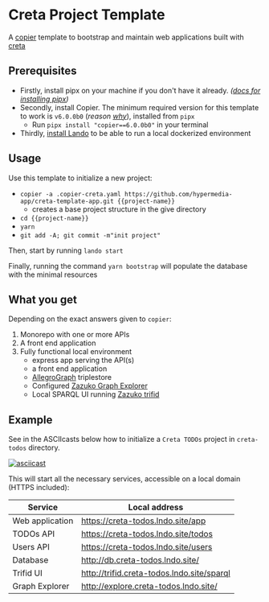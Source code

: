 # Creta Project Template

A [copier](https://github.com/copier-org/copier/#readme) template to bootstrap and maintain web applications built with [creta](https://creta.hypermedia.app/)

## Prerequisites

- Firstly, install pipx on your machine if you don't have it already. _([docs for installing pipx](https://github.com/pypa/pipx#install-pipx))_
- Secondly, install Copier. The minimum required version for this template to work is `v6.0.0b0` (_reason [why](https://github.com/copier-org/copier/discussions/639)_), installed from `pipx`
   - Run `pipx install "copier==6.0.0b0"` in your terminal
- Thirdly, [install Lando](https://github.com/lando/lando/releases) to be able to run a local dockerized environment

## Usage

Use this template to initialize a new project:

- `copier -a .copier-creta.yaml https://github.com/hypermedia-app/creta-template-app.git {{project-name}}`
   - creates a base project structure in the give directory
- `cd {{project-name}}`
- `yarn`
- `git add -A; git commit -m"init project"`

Then, start by running `lando start`

Finally, running the command `yarn bootstrap` will populate the database with the minimal resources

## What you get

Depending on the exact answers given to `copier`:

1. Monorepo with one or more APIs
2. A front end application
3. Fully functional local environment
   - express app serving the API(s)
   - a front end application
   - [AllegroGraph](https://allegrograph.com/) triplestore
   - Configured [Zazuko Graph Explorer](https://github.com/zazuko/graph-explorer)
   - Local SPARQL UI running [Zazuko trifid](https://zazuko.com/products/trifid/)

## Example

See in the ASCIIcasts below how to initialize a `Creta TODOs` project in `creta-todos` directory. 

[![asciicast](https://asciinema.org/a/RCToq4LcB6YhmKTpS2ILddvsg.svg)](https://asciinema.org/a/RCToq4LcB6YhmKTpS2ILddvsg)

This will start all the necessary services, accessible on a local domain (HTTPS included):

| Service | Local address |
| -- | -- |
| Web application | https://creta-todos.lndo.site/app |
| TODOs API | https://creta-todos.lndo.site/todos |
| Users API | https://creta-todos.lndo.site/users |
| Database | http://db.creta-todos.lndo.site/ |
| Trifid UI | http://trifid.creta-todos.lndo.site/sparql |
| Graph Explorer | http://explore.creta-todos.lndo.site/ |
